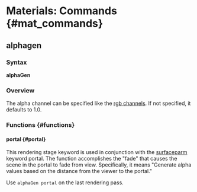 # Materials: Commands {#mat_commands}
## alphagen
### Syntax

**alphaGen <func>**

### Overview

The alpha channel can be specified like the [rgb
channels](rgbGen). If not specified, it
defaults to 1.0.

### Functions {#functions}

#### portal {#portal}

This rendering stage keyword is used in conjunction with the
[surfaceparm](surfaceparm) keyword
portal. The function accomplishes the "fade" that causes the scene in
the portal to fade from view. Specifically, it means "Generate alpha
values based on the distance from the viewer to the portal."

Use `alphaGen portal` on the last rendering pass.
